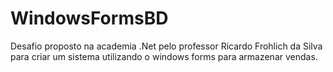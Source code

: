 # WindowsFormsBD
Desafio proposto na academia .Net pelo professor Ricardo Frohlich da Silva para criar um sistema utilizando o windows forms para armazenar vendas.
